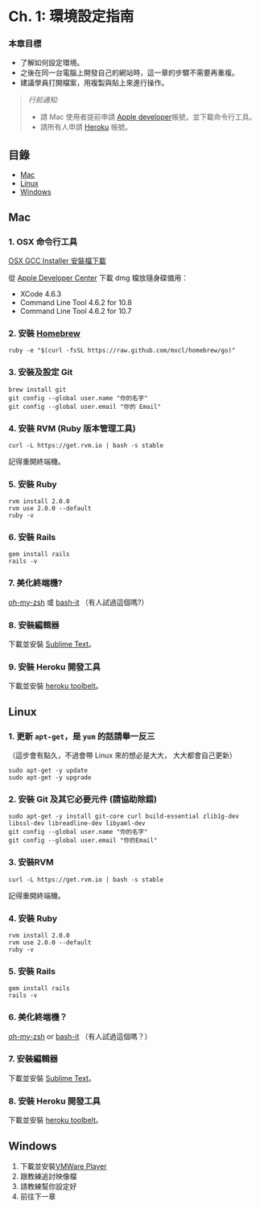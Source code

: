 # Ch. 1: 環境設定指南

### 本章目標

* 了解如何設定環境。
* 之後在同一台電腦上開發自己的網站時，這一章的步驟不需要再重複。
* 建議學員打開檔案，用複製與貼上來進行操作。

>  *行前通知:*
>
>  * 請 Mac 使用者提前申請 [Apple developer](https://developer.apple.com/downloads/index.action)帳號，並下載命令行工具。
>  * 請所有人申請 [Heroku](https://www.heroku.com/) 帳號。

## 目錄

* [Mac](#mac)
* [Linux](#linux)
* [Windows](#windows)

## Mac

### 1. OSX 命令行工具

  [OSX GCC Installer 安裝檔下載](https://github.com/kennethreitz/osx-gcc-installer/downloads)

  從 [Apple Developer Center](https://developer.apple.com/) 下載 dmg 檔放隨身碟備用：

  * XCode 4.6.3
  * Command Line Tool 4.6.2 for 10.8
  * Command Line Tool 4.6.2 for 10.7

### 2. 安裝 [Homebrew](http://brew.sh/index_zh-tw.html)

    ruby -e "$(curl -fsSL https://raw.github.com/mxcl/homebrew/go)"

### 3. 安裝及設定 Git

    brew install git
    git config --global user.name "你的名字"
    git config --global user.email "你的 Email"

### 4. 安裝 RVM (Ruby 版本管理工具)

    curl -L https://get.rvm.io | bash -s stable

  記得重開終端機。

### 5. 安裝 Ruby

    rvm install 2.0.0
    rvm use 2.0.0 --default
    ruby -v

### 6. 安裝 Rails

    gem install rails
    rails -v

### 7. 美化終端機?

  [oh-my-zsh](https://github.com/robbyrussell/oh-my-zsh) 或 [bash-it](https://github.com/revans/bash-it) （有人試過這個嗎?）

### 8. 安裝編輯器

  下載並安裝 [Sublime Text](http://www.sublimetext.com/)。

### 9. 安裝 Heroku 開發工具

  下載並安裝 [heroku toolbelt](https://toolbelt.heroku.com/)。

## Linux

### 1. 更新 `apt-get`，是 `yum` 的話請舉一反三

  （這步會有點久，不過會帶 Linux 來的想必是大大， 大大都會自己更新）

    sudo apt-get -y update
    sudo apt-get -y upgrade

### 2. 安裝 Git 及其它必要元件 (請協助除錯)

    sudo apt-get -y install git-core curl build-essential zlib1g-dev libssl-dev libreadline-dev libyaml-dev
    git config --global user.name "你的名字"
    git config --global user.email "你的Email"

### 3. 安裝RVM

    curl -L https://get.rvm.io | bash -s stable

  記得重開終端機。

### 4. 安裝 Ruby

    rvm install 2.0.0
    rvm use 2.0.0 --default
    ruby -v

### 5. 安裝 Rails

    gem install rails
    rails -v

### 6. 美化終端機？

  [oh-my-zsh](https://github.com/robbyrussell/oh-my-zsh) or [bash-it](https://github.com/revans/bash-it) （有人試過這個嗎？）

### 7. 安裝編輯器

  下載並安裝 [Sublime Text](http://www.sublimetext.com/)。

### 8. 安裝 Heroku 開發工具

  下載並安裝 [heroku toolbelt](https://toolbelt.heroku.com/)。

## Windows

  1. 下載並安裝[VMWare Player](http://www.vmware.com/products/player/)
  2. 跟教練追討映像檔
  3. 請教練幫你設定好
  4. 前往下一章
